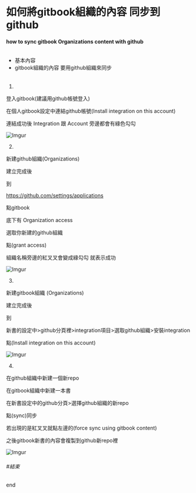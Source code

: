 # 如何將gitbook組織的內容 同步到github
#### how to sync gitbook Organizations content with github
###### #
* 基本內容
 * gitbook組織的內容 要用github組織來同步
 
###### #

1.

登入gitbook(建議用github帳號登入)

在個人gitbook設定中連結github帳號(Install integration on this account)

連結成功後 Integration 跟 Account 旁邊都會有綠色勾勾

![Imgur](http://i.imgur.com/K5iXjuw.jpg)


2.

新建github組織(Organizations)

建立完成後

到

https://github.com/settings/applications

點gitbook

底下有 Organization access

選取你新建的github組織 

點(grant access)

組織名稱旁邊的紅叉叉會變成綠勾勾 就表示成功

![Imgur](http://i.imgur.com/LNt4qEQ.jpg)


3.

新建gitbook組織 (Organizations)

建立完成後

到

新書的設定中>github分頁裡>integration項目>選取github組織>安裝integration

點(Install integration on this account)

![Imgur](http://i.imgur.com/nsHYQJV.jpg)


4.

在github組織中新建一個新repo

在gitbook組織中新建一本書

在新書設定中的github分頁>選擇github組織的新repo

點(sync)同步

若出現的是紅叉叉就點左邊的(force sync using gitbook content) 

之後gitbook新書的內容會複製到github新repo裡

![Imgur](http://i.imgur.com/vtj3xlZ.jpg)



###### #結束
end

